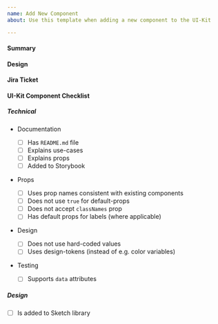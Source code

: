 ```yaml
---
name: Add New Component
about: Use this template when adding a new component to the UI-Kit

---
```


#### Summary

#### Design

<!-- provide a link to the original design -->

[]()

#### Jira Ticket

[]()

#### UI-Kit Component Checklist

##### Technical

- Documentation
  - [ ] Has `README.md` file
  - [ ] Explains use-cases
  - [ ] Explains props
  - [ ] Added to Storybook
- Props
  - [ ] Uses prop names consistent with existing components
  - [ ] Does not use `true` for default-props
  - [ ] Does not accept `classNames` prop
  - [ ] Has default props for labels (where applicable)
- Design

  - [ ] Does not use hard-coded values
  - [ ] Uses design-tokens (instead of e.g. color variables)

- Testing
  - [ ] Supports `data` attributes

##### Design

- [ ] Is added to Sketch library
